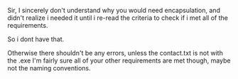 Sir, I sincerely don't understand why you would need encapsulation, 
and didn't realize i needed it until i re-read the criteria to check 
if i met all of the requirements.

So i dont have that.

Otherwise there shouldn't be any errors, unless the contact.txt is not with the .exe
I'm fairly sure all of your other requirements are met though, maybe not the naming conventions.
